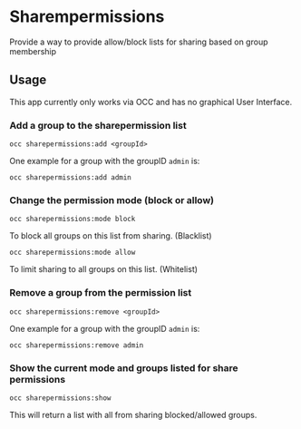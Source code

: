 # Sharempermissions
Provide a way to provide allow/block lists for sharing based on group membership

## Usage
This app currently only works via OCC and has no graphical User Interface.

### Add a group to the sharepermission list
`occ sharepermissions:add <groupId>`

One example for a group with the groupID `admin` is:

`occ sharepermissions:add admin`

### Change the permission mode (block or allow)
`occ sharepermissions:mode block`

To block all groups on this list from sharing. (Blacklist)

`occ sharepermissions:mode allow`

To limit sharing to all groups on this list. (Whitelist)

### Remove a group from the permission list
`occ sharepermissions:remove <groupId>`

One example for a group with the groupID `admin` is:

`occ sharepermissions:remove admin`

### Show the current mode and groups listed for share permissions
`occ sharepermissions:show`

This will return a list with all from sharing blocked/allowed groups.

